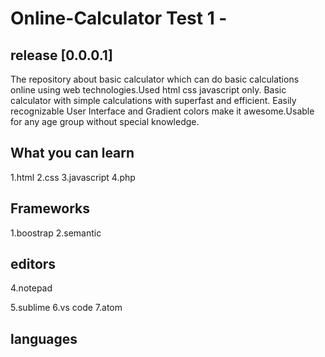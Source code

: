 # Online-Calculator Test 1 - 
## release [0.0.0.1]

The repository about basic calculator which can do basic calculations online using web technologies.Used html css javascript only. 
Basic calculator with simple calculations with superfast and efficient.
Easily recognizable User Interface and Gradient colors make it awesome.Usable for any age group without special knowledge.

## What you can learn
1.html
2.css
3.javascript
4.php

## Frameworks
1.boostrap
2.semantic



## editors
4.notepad

5.sublime
6.vs code
7.atom

## languages

 
 
